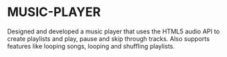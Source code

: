 # MUSIC-PLAYER

Designed and developed a music player that uses the HTML5 audio API to create playlists and play, pause and skip through tracks.
Also supports features like looping songs, looping and shuffling playlists. 
